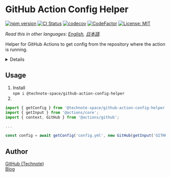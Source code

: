 # GitHub Action Config Helper

[![npm version](https://badge.fury.io/js/%40technote-space%2Fgithub-action-config-helper.svg)](https://badge.fury.io/js/%40technote-space%2Fgithub-action-config-helper)
[![CI Status](https://github.com/technote-space/github-action-config-helper/workflows/CI/badge.svg)](https://github.com/technote-space/github-action-config-helper/actions)
[![codecov](https://codecov.io/gh/technote-space/github-action-config-helper/branch/master/graph/badge.svg)](https://codecov.io/gh/technote-space/github-action-config-helper)
[![CodeFactor](https://www.codefactor.io/repository/github/technote-space/github-action-config-helper/badge)](https://www.codefactor.io/repository/github/technote-space/github-action-config-helper)
[![License: MIT](https://img.shields.io/badge/License-MIT-blue.svg)](https://github.com/technote-space/github-action-config-helper/blob/master/LICENSE)

*Read this in other languages: [English](README.md), [日本語](README.ja.md).*

Helper for GitHub Actions to get config from the repository where the action is running.

<!-- START doctoc generated TOC please keep comment here to allow auto update -->
<!-- DON'T EDIT THIS SECTION, INSTEAD RE-RUN doctoc TO UPDATE -->
<details>
<summary>Details</summary>

- [Usage](#usage)
- [Author](#author)

</details>
<!-- END doctoc generated TOC please keep comment here to allow auto update -->

## Usage
1. Install  
`npm i @technote-space/github-action-config-helper`
1. 
```js
import { getConfig } from '@technote-space/github-action-config-helper';
import { getInput } from '@actions/core';
import { context, GitHub } from '@actions/github';

...

const config = await getConfig('config.yml', new GitHub(getInput('GITHUB_TOKEN', {required: true})), context);
```

## Author
[GitHub (Technote)](https://github.com/technote-space)  
[Blog](https://technote.space)
